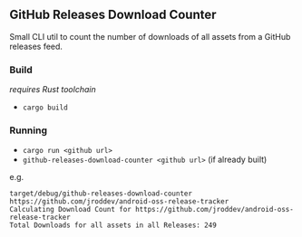 

## GitHub Releases Download Counter

Small CLI util to count the number of downloads of all assets from a GitHub releases feed.

### Build
*requires Rust toolchain*
- `cargo build`

### Running
- `cargo run <github url>`
- `github-releases-download-counter <github url>` (if already built)

e.g.
```
target/debug/github-releases-download-counter https://github.com/jroddev/android-oss-release-tracker
Calculating Download Count for https://github.com/jroddev/android-oss-release-tracker
Total Downloads for all assets in all Releases: 249
```
